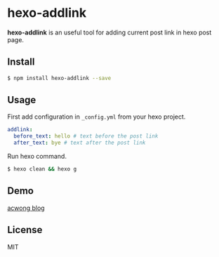 # hexo-addlink

**hexo-addlink** is an useful tool for adding current post link in hexo post page.

## Install

```bash
$ npm install hexo-addlink --save
```

## Usage

First add configuration in `_config.yml` from your hexo project.

```yaml
addlink:
  before_text: hello # text before the post link
  after_text: bye # text after the post link
```

Run hexo command.

```bash
$ hexo clean && hexo g
```

## Demo

[acwong blog](http://blog.acwong.org)

## License

MIT
